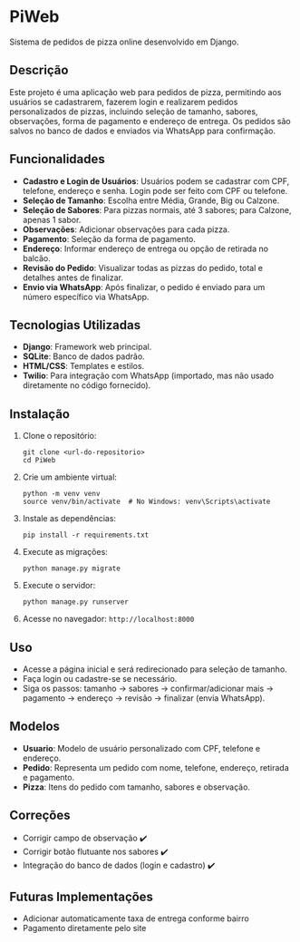 # PiWeb

Sistema de pedidos de pizza online desenvolvido em Django.

## Descrição

Este projeto é uma aplicação web para pedidos de pizza, permitindo aos usuários se cadastrarem, fazerem login e realizarem pedidos personalizados de pizzas, incluindo seleção de tamanho, sabores, observações, forma de pagamento e endereço de entrega. Os pedidos são salvos no banco de dados e enviados via WhatsApp para confirmação.

## Funcionalidades

- **Cadastro e Login de Usuários**: Usuários podem se cadastrar com CPF, telefone, endereço e senha. Login pode ser feito com CPF ou telefone.
- **Seleção de Tamanho**: Escolha entre Média, Grande, Big ou Calzone.
- **Seleção de Sabores**: Para pizzas normais, até 3 sabores; para Calzone, apenas 1 sabor.
- **Observações**: Adicionar observações para cada pizza.
- **Pagamento**: Seleção da forma de pagamento.
- **Endereço**: Informar endereço de entrega ou opção de retirada no balcão.
- **Revisão do Pedido**: Visualizar todas as pizzas do pedido, total e detalhes antes de finalizar.
- **Envio via WhatsApp**: Após finalizar, o pedido é enviado para um número específico via WhatsApp.

## Tecnologias Utilizadas

- **Django**: Framework web principal.
- **SQLite**: Banco de dados padrão.
- **HTML/CSS**: Templates e estilos.
- **Twilio**: Para integração com WhatsApp (importado, mas não usado diretamente no código fornecido).

## Instalação

1. Clone o repositório:
   ```
   git clone <url-do-repositorio>
   cd PiWeb
   ```

2. Crie um ambiente virtual:
   ```
   python -m venv venv
   source venv/bin/activate  # No Windows: venv\Scripts\activate
   ```

3. Instale as dependências:
   ```
   pip install -r requirements.txt
   ```

4. Execute as migrações:
   ```
   python manage.py migrate
   ```

5. Execute o servidor:
   ```
   python manage.py runserver
   ```

6. Acesse no navegador: `http://localhost:8000`

## Uso

- Acesse a página inicial e será redirecionado para seleção de tamanho.
- Faça login ou cadastre-se se necessário.
- Siga os passos: tamanho -> sabores -> confirmar/adicionar mais -> pagamento -> endereço -> revisão -> finalizar (envia WhatsApp).

## Modelos

- **Usuario**: Modelo de usuário personalizado com CPF, telefone e endereço.
- **Pedido**: Representa um pedido com nome, telefone, endereço, retirada e pagamento.
- **Pizza**: Itens do pedido com tamanho, sabores e observação.

## Correções 

- Corrigir campo de observação ✔️
- Corrigir botão flutuante nos sabores ✔️ 
- Integração do banco de dados (login e cadastro) ✔️


## Futuras Implementações

- Adicionar automaticamente taxa de entrega conforme bairro 
- Pagamento diretamente pelo site 
